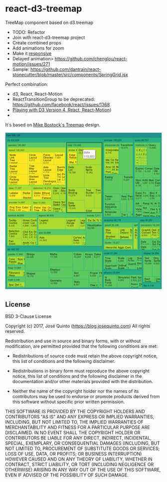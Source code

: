 # react-d3-treemap
TreeMap component based on d3.treemap

- TODO: Refactor
- Join with react-d3-treemap project
- Create combined props
- Add animations for zoom
- Make it [responsive](https://truongtx.me/2016/08/20/moving-away-from-d3js-im-using-reactjs-for-dom-manipulation-now)
- Delayed animation> https://github.com/chenglou/react-motion/issues/271
- Sample: https://github.com/dantrain/react-stonecutter/blob/master/src/components/SpringGrid.jsx


Perfect combination:
- d3, React, React-Motion
- ReactTransitionGroup to be deprecated: https://github.com/facebook/react/issues/1368
- [Playing with D3 Version 4, React, React-Motion](https://medium.com/@ilikepiecharts/playing-with-d3-version-4-react-react-motion-3d04c6eb21c9#.25pnrcyg3))
-

It´s based on [Mike Bostock´s Treemap](https://bl.ocks.org/mbostock/911ad09bdead40ec0061) design.

![React-d3-treemap-png](./assets/react-d3-treemap.png)

## License
BSD 3-Clause License

Copyright (c) 2017, José Quinto (https://blog.josequinto.com)
All rights reserved.

Redistribution and use in source and binary forms, with or without
modification, are permitted provided that the following conditions are met:

* Redistributions of source code must retain the above copyright notice, this
  list of conditions and the following disclaimer.

* Redistributions in binary form must reproduce the above copyright notice,
  this list of conditions and the following disclaimer in the documentation
  and/or other materials provided with the distribution.

* Neither the name of the copyright holder nor the names of its
  contributors may be used to endorse or promote products derived from
  this software without specific prior written permission.

THIS SOFTWARE IS PROVIDED BY THE COPYRIGHT HOLDERS AND CONTRIBUTORS "AS IS"
AND ANY EXPRESS OR IMPLIED WARRANTIES, INCLUDING, BUT NOT LIMITED TO, THE
IMPLIED WARRANTIES OF MERCHANTABILITY AND FITNESS FOR A PARTICULAR PURPOSE ARE
DISCLAIMED. IN NO EVENT SHALL THE COPYRIGHT HOLDER OR CONTRIBUTORS BE LIABLE
FOR ANY DIRECT, INDIRECT, INCIDENTAL, SPECIAL, EXEMPLARY, OR CONSEQUENTIAL
DAMAGES (INCLUDING, BUT NOT LIMITED TO, PROCUREMENT OF SUBSTITUTE GOODS OR
SERVICES; LOSS OF USE, DATA, OR PROFITS; OR BUSINESS INTERRUPTION) HOWEVER
CAUSED AND ON ANY THEORY OF LIABILITY, WHETHER IN CONTRACT, STRICT LIABILITY,
OR TORT (INCLUDING NEGLIGENCE OR OTHERWISE) ARISING IN ANY WAY OUT OF THE USE
OF THIS SOFTWARE, EVEN IF ADVISED OF THE POSSIBILITY OF SUCH DAMAGE.
